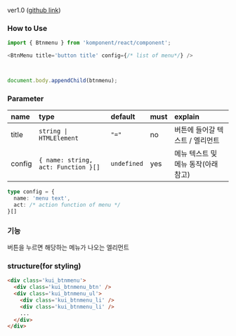ver1.0 ([github link](https://github.com/Komponent1/Komponent/tree/master/React/app/srcs/components/btnmenu))

### How to Use

~~~javascript
import { Btnmenu } from 'komponent/react/component';

<BtnMenu title='button title' config={/* list of menu*/} />



document.body.appendChild(btnmenu);
~~~

### Parameter

|name|type|default|must|explain|
|:---|:---|:---|:---|:---|
|title|`string \| HTMLElement`|`"="`|no|버튼에 들어갈 텍스트 / 엘리먼트|
|config|`{ name: string, act: Function }[]`|`undefined`|yes|메뉴 텍스트 및 메뉴 동작(아래 참고)|

```typescript
type config = {
  name: 'menu text',
  act: /* action function of menu */
}[]
```

### 기능
버튼을 누르면 해당하는 메뉴가 나오는 엘리먼트

### structure(for styling)
```html
<div class='kui_btnmenu'>
  <div class='kui_btnmenu_btn' />
  <div class='kui_btnmenu_ul'>
    <div class='kui_btnmenu_li' />
    <div class='kui_btnmenu_li' />
    ...
  </div>
</div>

```
